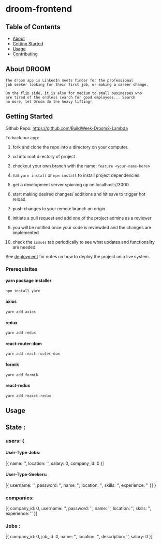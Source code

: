# droom-frontend

## Table of Contents

- [About](#about)
- [Getting Started](#getting_started)
- [Usage](#usage)
- [Contributing](../CONTRIBUTING.md)

## About <a name = "about">DROOM</a>

    The droom app is LinkedIn meets Tinder for the professional
    job seeker looking for their first job, or making a career change.

    On the flip side, it is also for medium to small businesses who
    are tired of the endless search for good employees... Search
    no more, let Droom do the heavy lifting!

## Getting Started <a name = "getting_started"></a>

Github Repo: <https://github.com/BuildWeek-Droom2-Lambda>

To hack our app:

1. fork and clone the repo into a directory on your computer.

2. cd into root directory of project

3. checkout your own branch with the name: `feature <your-name-here`>

4. run `yarn install` or `npm install` to install project dependencies.

5. get a development server spinning up on localhost://3000.

6. start making desired changes/ additions and hit save to trigger hot reload.

7. push changes to your remote branch on origin

8. initiate a pull request and add one of the project admins as a reviewer

9. you will be notified once your code is reviewded and the changes are implemented

10. check the `issues` tab periodically to see what updates and functionality are needed

See [deployment](#deployment) for notes on how to deploy the project on a live system.

### Prerequisites

#### yarn package installer

`npm install yarn`

#### axios

`yarn add axios`

#### redux

`yarn add redux`

#### react-router-dom

`yarn add react-router-dom`

#### formik

`yarn add formik`

#### react-redux

`yarn add reaxct-redux`

## Usage <a name = "usage"></a>

## State : 

### users: {

#### User-Type-Jobs: 
[{
name: '',
location: '',
salary: 0,
company_id: 0
}]


#### User-Type-Seekers: 
[{
username: '',
password: '',
name: '',
location: '',
skills: '',
experience: ''
}]
}

### companies: 
[{
company_id: 0,
username: '',
password: '',
name: '',
location: '',
skills: '',
experience: ''
}]

### Jobs :
[{
company_id: 0,
job_id: 0,
name: '',
location: '',
description: '',
salary: 0
}]
